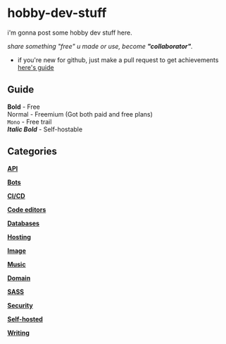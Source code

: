 # hobby-dev-stuff

i'm gonna post some hobby dev stuff here.

*share something "free" u made or use, become **"collaborator"**.*
* if you're new for github, just make a pull request to get achievements [here's guide](https://docs.github.com/en/pull-requests/collaborating-with-pull-requests/proposing-changes-to-your-work-with-pull-requests/creating-a-pull-request)


## Guide

**Bold** - Free \
Normal - Freemium (Got both paid and free plans) \
```Mono``` - Free trail \
***Italic Bold*** - Self-hostable

## Categories

 **[API](stuff/API.md)**

 **[Bots](stuff/Bots.md)**

 **[CI/CD](stuff/CICD.md)**

 **[Code editors](stuff/Code.md)**

 **[Databases](stuff/DB.md)**

 **[Hosting](stuff/Hosting.md)**

 **[Image](stuff/Image.md)**

 **[Music](stuff/Music.md)**

 **[Domain](stuff/Domain.md)**

 **[SASS](stuff/SASS.md)**

 **[Security](stuff/Security.md)**

 **[Self-hosted](stuff/SelfHosted.md)**

 **[Writing](stuff/Writing.md)**
